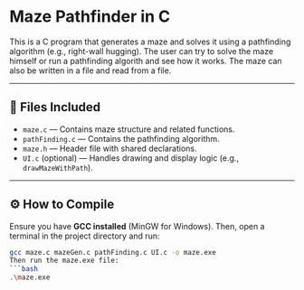 # Maze Pathfinder in C

This is a C program that generates a maze and solves it using a pathfinding algorithm (e.g., right-wall hugging).
The user can try to solve the maze himself or run a pathfinding algorith and see how it works.
The maze can also be written in a file and read from a file.

---

## 📁 Files Included

- `maze.c` — Contains maze structure and related functions.
- `pathFinding.c` — Contains the pathfinding algorithm.
- `maze.h` — Header file with shared declarations.
- `UI.c` (optional) — Handles drawing and display logic (e.g., `drawMazeWithPath`).

---

## ⚙️ How to Compile

Ensure you have **GCC installed** (MinGW for Windows). Then, open a terminal in the project directory and run:

```bash
gcc maze.c mazeGen.c pathFinding.c UI.c -o maze.exe
Then run the maze.exe file:
```bash
.\maze.exe

